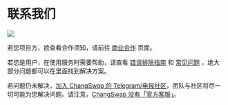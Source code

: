 # 联系我们

![](https://gblobscdn.gitbook.com/assets%2F-MHREX7DHcljbY5IkjgJ%2F-MbFSP32KpyXLujbE6FD%2F-MbFSeM1msL3sG41Po8d%2Fdocs%20masthead%20%2820%29.png?alt=media&token=52d4fcf6-08d2-42df-abb4-03ab91044430)

若您项目方，欲查看合作须知，请前往 [商业合作](https://docs.changswap.finance/contact-us/business-partnerships) 页面。

若您是用户，在使用服务时需要帮助，请查看 [错误排除指南](https://docs.changswap.finance/help/troubleshooting) 和 [常见问题](https://docs.changswap.finance/help/faq) ，绝大部分问题都可以在里面找到解决方案。

若问题仍未解决，[加入 ChangSwap 的 Telegram/电报社区](https://t.me/changswap)，团队与社区将尽一切可能为您解决问题。请注意，[ChangSwap 没有「官方客服」](https://docs.changswap.finance/contact-us/customer-support)。

